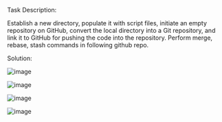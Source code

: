 Task Description:

Establish a new directory, populate it with script files, initiate an empty repository on GitHub, convert the local directory into a Git repository, and link it to GitHub for pushing the code into the repository.
Perform merge, rebase, stash commands in following github repo.

Solution:

![image](https://github.com/user-attachments/assets/d2b3e496-13e0-44e1-8510-e1331afa6556)

![image](https://github.com/user-attachments/assets/bb37cf4d-4def-4c3e-99cd-fd4f15f47a60)

![image](https://github.com/user-attachments/assets/1c4b785c-1cac-472a-b0f6-fc498c6c4050)

![image](https://github.com/user-attachments/assets/450bf882-a994-469a-a16a-d32497a9ca4b)





